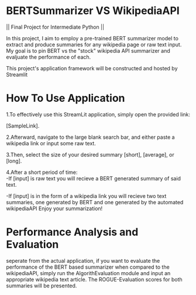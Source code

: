# BERTSummarizer VS WikipediaAPI
|| Final Project for Intermediate Python ||

In this project, I aim to employ a pre-trained BERT summarizer model to extract and produce summaries for any wikipedia page or raw text input. My goal is to pin BERT vs the "stock" wikipedia API summarizer and evaljuate the performance of each.

This project's application framework will be constructed and hosted by Streamlit


# How To Use Application
1.To effectively use this StreamLit application, simply open the provided link:  

[SampleLink]. 

2.Afterward, navigate to the large blank search bar, and either paste a wikipedia link or input some raw text.  

3.Then, select the size of your desired summary [short], [average], or [long]. 

4.After a short period of time:  
-If [input] is raw text you will recieve a BERT generated summary of said text. 

-If [input] is in the form of a wikipedia link you will recieve two text summaries, one generated by BERT and one generated by the automated wikipediaAPI
Enjoy your summarization!  


# Performance Analysis and Evaluation
seperate from the actual application, if you want to evaluate the performance of the BERT based summarizer when compared to the wikipediaAPI, simply run the AlgorithEvaluation module and input an appropriate wikipedia text article. The ROGUE-Evaluation scores for both summaries will be presented.






